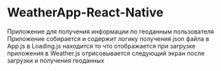 ﻿# WeatherApp-React-Native
Приложение для получения информации по геоданным пользователя 
Приложение собирается и содержит логику получения json файла в App.js
в Loading.js находится то что отображается при загрузке приложения
в Weather.js отрисовывается следующий экран после загрузки и получения геоданных
